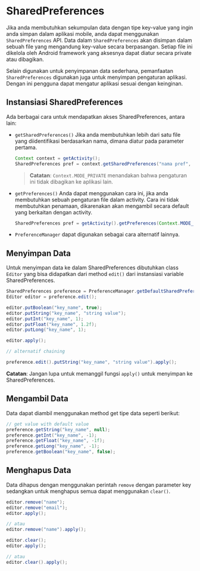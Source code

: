 # SharedPreferences

Jika anda membutuhkan sekumpulan data dengan tipe key-value yang ingin anda
simpan dalam aplikasi mobile, anda dapat menggunakan `SharedPreferences` API.
Data dalam `SharedPreferences` akan disimpan dalam sebuah file yang mengandung
key-value secara berpasangan. Setiap file ini dikelola oleh Android framework
yang aksesnya dapat diatur secara private atau dibagikan.

Selain digunakan untuk penyimpanan data sederhana, pemanfaatan
`SharedPreferences` digunakan juga untuk menyimpan pengaturan aplikasi. Dengan
ini pengguna dapat mengatur aplikasi sesuai dengan keinginan.

## Instansiasi SharedPreferences

Ada berbagai cara untuk mendapatkan akses SharedPreferences, antara lain:

- `getSharedPreferences()` Jika anda membutuhkan lebih dari satu file yang
 diidentifikasi berdasarkan nama, dimana diatur pada parameter pertama.

   ```java
   Context context = getActivity();
   SharedPreferences pref = context.getSharedPreferences("nama pref", Context.MODE_PRIVATE);
   ```

   > **Catatan**: `Context.MODE_PRIVATE` menandakan bahwa pengaturan ini tidak
   > dibagikan ke aplikasi lain.

- `getPreferences()` Anda dapat menggunakan cara ini, jika anda membutuhkan
   sebuah pengaturan file dalam activity. Cara ini tidak membutuhkan penamaan,
   dikarenakan akan mengambil secara default yang berkaitan dengan activity.

  ```java
  SharedPreferences pref = getActivity().getPreferences(Context.MODE_PRIVATE);
  ```

- `PreferenceManager` dapat digunakan sebagai cara alternatif lainnya.

## Menyimpan Data

Untuk menyimpan data ke dalam SharedPreferences dibutuhkan class `Editor` yang
bisa didapatkan dari method `edit()` dari instansiasi variable
SharedPreferences.

```java
SharedPreferences preference = PreferenceManager.getDefaultSharedPreferences(context);
Editor editor = preference.edit();

editor.putBoolean("key_name", true);
editor.putString("key_name", "string value");
editor.putInt("key_name", 1);
editor.putFloat("key_name", 1.2f);
editor.putLong("key_name", 1);

editor.apply();

// alternatif chaining

preference.edit().putString("key_name", "string value").apply();
```

**Catatan**: Jangan lupa untuk memanggil fungsi `apply()` untuk menyimpan ke
SharedPreferences.

## Mengambil Data

Data dapat diambil menggunakan method get tipe data seperti berikut:

```java
// get value with default value
preference.getString("key_name", null);
preference.getInt("key_name", -1);
preference.getFloat("key_name", -1f);
preference.getLong("key_name", -1);
preference.getBoolean("key_name", false);
```

## Menghapus Data

Data dihapus dengan menggunakan perintah `remove` dengan parameter key sedangkan
untuk menghapus semua dapat menggunakan `clear()`.

```java
editor.remove("name");
editor.remove("email");
editor.apply();

// atau
editor.remove("name").apply();
```

```java
editor.clear();
editor.apply();

// atau
editor.clear().apply();
```
